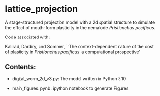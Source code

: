 # lattice_projection
A stage-structured projection model with a 2d spatial structure to simulate the effect of mouth-form plasticity in the nematode _Pristionchus pacificus_. 

Code associated with:

Kalirad, Dardiry, and Sommer, ``The context-dependent nature of the cost of plasticity in _Pristionchus pacificus_: a computational prospective"

## Contents:

+ digital_worm_2d_v3.py: The model written in Python 3.10

+ main_figures.ipynb: ipython notebook to generate Figures
